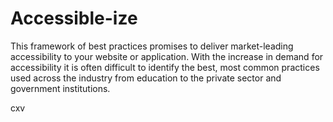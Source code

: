 # Accessible-ize

This framework of best practices promises to deliver market-leading accessibility to your website or application. With the increase in demand for accessibility it is often difficult to identify the best, most common practices used across the industry from education to the private sector and government institutions.

cxv
